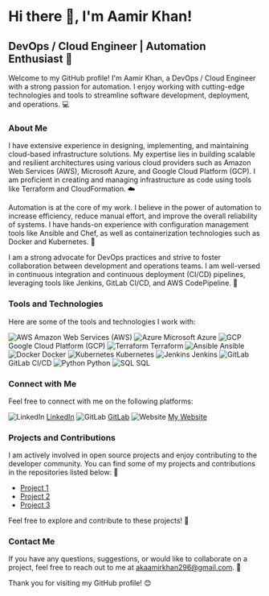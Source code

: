 # Hi there 👋, I'm Aamir Khan!

## DevOps / Cloud Engineer | Automation Enthusiast 🚀

Welcome to my GitHub profile! I'm Aamir Khan, a DevOps / Cloud Engineer with a strong passion for automation. I enjoy working with cutting-edge technologies and tools to streamline software development, deployment, and operations. 💻

### About Me

I have extensive experience in designing, implementing, and maintaining cloud-based infrastructure solutions. My expertise lies in building scalable and resilient architectures using various cloud providers such as Amazon Web Services (AWS), Microsoft Azure, and Google Cloud Platform (GCP). I am proficient in creating and managing infrastructure as code using tools like Terraform and CloudFormation. ☁️

Automation is at the core of my work. I believe in the power of automation to increase efficiency, reduce manual effort, and improve the overall reliability of systems. I have hands-on experience with configuration management tools like Ansible and Chef, as well as containerization technologies such as Docker and Kubernetes. 🤖

I am a strong advocate for DevOps practices and strive to foster collaboration between development and operations teams. I am well-versed in continuous integration and continuous deployment (CI/CD) pipelines, leveraging tools like Jenkins, GitLab CI/CD, and AWS CodePipeline. 🌉

### Tools and Technologies

Here are some of the tools and technologies I work with:

![AWS](https://img.shields.io/badge/-AWS-232F3E?style=plastic&logo=amazon-aws&logoColor=white) Amazon Web Services (AWS)
![Azure](https://img.shields.io/badge/-Azure-0089D6?style=plastic&logo=microsoft-azure&logoColor=white) Microsoft Azure
![GCP](https://img.shields.io/badge/-GCP-4285F4?style=plastic&logo=google-cloud&logoColor=white) Google Cloud Platform (GCP)
![Terraform](https://img.shields.io/badge/-Terraform-623CE4?style=plastic&logo=terraform&logoColor=white) Terraform
![Ansible](https://img.shields.io/badge/-Ansible-EE0000?style=plastic&logo=ansible&logoColor=white) Ansible
![Docker](https://img.shields.io/badge/-Docker-2496ED?style=plastic&logo=docker&logoColor=white) Docker
![Kubernetes](https://img.shields.io/badge/-Kubernetes-326CE5?style=plastic&logo=kubernetes&logoColor=white) Kubernetes
![Jenkins](https://img.shields.io/badge/-Jenkins-D24939?style=plastic&logo=jenkins&logoColor=white) Jenkins
![GitLab](https://img.shields.io/badge/-GitLab-FCA121?style=plastic&logo=gitlab&logoColor=white) GitLab CI/CD
![Python](https://img.shields.io/badge/-Python-3776AB?style=plastic&logo=python&logoColor=white) Python
![SQL](https://img.shields.io/badge/-SQL-4479A1?style=plastic&logo=microsoft-sql-server&logoColor=white) SQL

### Connect with Me

Feel free to connect with me on the following platforms:

![LinkedIn](https://img.shields.io/badge/-LinkedIn-0077B5?style=plastic&logo=linkedin&logoColor=white) [LinkedIn](https://www.linkedin.com/in/aamirkhan296/)
![GitLab](https://img.shields.io/badge/-GitLab-FCA121?style=plastic&logo=gitlab&logoColor=white) [GitLab](https://gitlab.com/aamir296)
![Website](https://img.shields.io/badge/-Website-FF7139?style=plastic&logo=curl) [My Website](https://aamir296.netlify.app/)

### Projects and Contributions

I am actively involved in open source projects and enjoy contributing to the developer community. You can find some of my projects and contributions in the repositories listed below: 🌟

- [Project 1](link-to-project-1)
- [Project 2](link-to-project-2)
- [Project 3](link-to-project-3)

Feel free to explore and contribute to these projects! 👀

### Contact Me

If you have any questions, suggestions, or would like to collaborate on a project, feel free to reach out to me at [akaamirkhan296@gmail.com](mailto:akaamirkhan296@gmail.com). 📧

Thank you for visiting my GitHub profile! 😊
